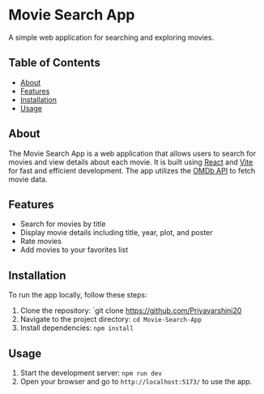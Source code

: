 # Movie Search App

A simple web application for searching and exploring movies.

## Table of Contents

- [About](#about)
- [Features](#features)
- [Installation](#installation) 
- [Usage](#usage)

## About

The Movie Search App is a web application that allows users to search for movies and view details about each movie. It is built using [React](https://reactjs.org/) and [Vite](https://vitejs.dev/) for fast and efficient development. The app utilizes the [OMDb API](https://www.omdbapi.com/) to fetch movie data.

## Features

- Search for movies by title
- Display movie details including title, year, plot, and poster
- Rate movies
- Add movies to your favorites list

## Installation

To run the app locally, follow these steps:

1. Clone the repository: `git clone https://github.com/Priyavarshini20
2. Navigate to the project directory: `cd Movie-Search-App`
3. Install dependencies: `npm install`

## Usage

1. Start the development server: `npm run dev`
2. Open your browser and go to `http://localhost:5173/` to use the app.
